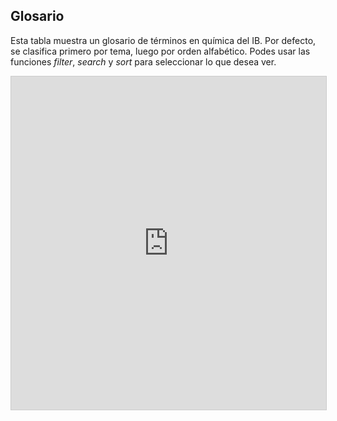 ## Glosario

Esta tabla muestra un glosario de términos en química del IB. Por defecto, se clasifica primero por tema, luego por orden alfabético. Podes usar las funciones *filter*, *search* y *sort* para seleccionar lo que desea ver.

<iframe class="airtable-embed" src="https://airtable.com/embed/shrL3T5WZENbgqrjy?backgroundColor=blue&viewControls=on" frameborder="0" onmousewheel="" width="100%" height="533" style="background: transparent; border: 1px solid #ccc;"></iframe>